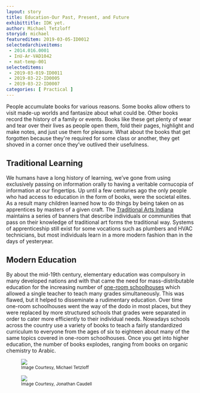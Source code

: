 ```yaml
---
layout: story
title: Education-Our Past, Present, and Future
exhibittitle: IDK yet.
author: Michael Tetzloff
storyid: michael
featureditem: 2019-03-05-ID0012
selectedarchiveitems:
 - 2014.016.0001
 - InU-Ar-VAD1042
 - mat-temp-001
selecteditems:
 - 2019-03-019-ID0011
 - 2019-03-22-ID0005
 - 2019-03-22-ID0007
categories: [ Practical ]
---
```


People accumulate books for various reasons. Some books allow others to visit made-up worlds and fantasize about what could be. Other books record the history of a family or events. Books like these get plenty of wear and tear over their lives as people open them, fold their pages, highlight and make notes, and just use them for pleasure. What about the books that get forgotten because they're required for some class or another, they get shoved in a corner once they’ve outlived their usefulness. 

## Traditional Learning
We humans have a long history of learning, we’ve gone from using exclusively passing on information orally to having a veritable cornucopia of information at our fingertips. Up until a few centuries ago the only people who had access to education in the form of books, were the societal elites. As a result many children learned how to do things by being taken on as apprentices by masters of a given craft. The [Traditional Arts Indiana](https://traditionalarts.indiana.edu/Programs/REN%20Current%20Banners/index.html) maintains a series of banners that describe individuals or communities that pass on their knowledge of traditional art forms the traditional way. Systems of apprenticeship still exist for some vocations such as plumbers and HVAC technicians, but most individuals learn in a more modern fashion than in the days of yesteryear.

## Modern Education
By about the mid-19th century, elementary education was compulsory in many developed nations and with that came the need for mass-distributable education for the increasing number of [one-room schoolhouses](https://web.archive.org/web/20110716100225/http://www.snowkentucky.com/one_room_school.htm) which allowed a single teacher to teach many grades simultaneously. This was flawed, but it helped to disseminate a rudimentary education.  Over time one-room schoolhouses went the way of the dodo in most places, but they were replaced by more structured schools that grades were separated in order to cater more efficiently to their individual needs. Nowadays schools across the country use a variety of books to teach a fairly standardized curriculum to everyone from the ages of six to eighteen about many of the same topics covered in one-room schoolhouses. Once you get into higher education, the number of books explodes, ranging from books on organic chemistry to Arabic.
<figure>
  <img src="http://dighist.indiana.edu/historyharvest/assets/items/2019-03-05-ID0012_01.jpg"/>
  <figcaption><small>Image Courtesy, Michael Tetzloff </small></figcaption>
</figure>
<figure>
  <img src="http://dighist.indiana.edu/historyharvest/assets/items/2019-03-019-ID0011_01.jpg"/>
  <figcaption><small>Image Courtesy, Jonathan Caudell </small></figcaption>
</figure>

